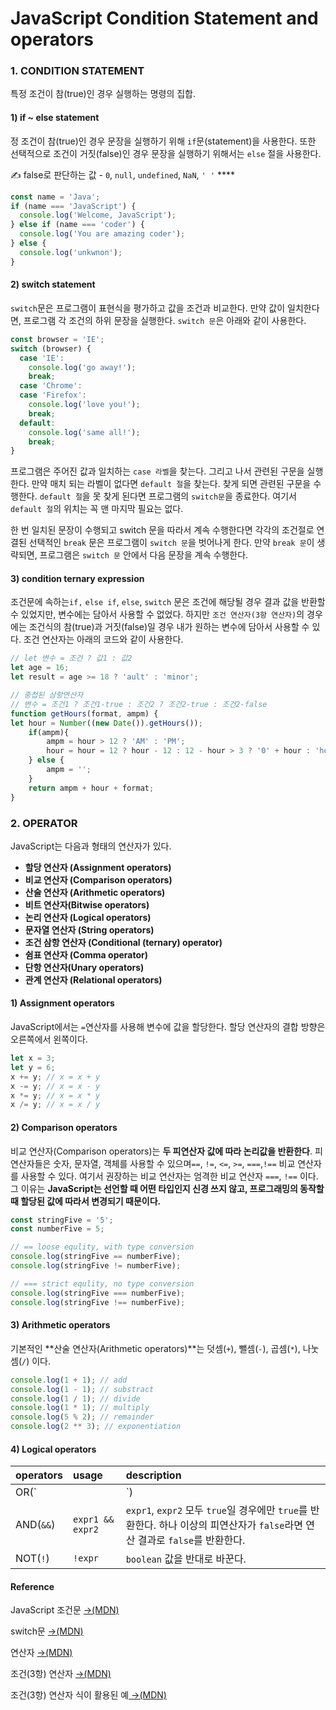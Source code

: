 # JavaScript Condition Statement and operators

### 1. CONDITION STATEMENT

특정 조건이 참\(true\)인 경우 실행하는 명령의 집합.

#### 1\) if ~ else statement

정 조건이 참\(true\)인 경우 문장을 실행하기 위해 `if`문\(statement\)을 사용한다. 또한 선택적으로 조건이 거짓\(false\)인 경우 문장을 실행하기 위해서는 `else` 절을 사용한다.

✍ false로 판단하는 값 - `0`, `null`, `undefined`, `NaN`, `' '` ****

```javascript
const name = 'Java';
if (name === 'JavaScript') {
  console.log('Welcome, JavaScript');
} else if (name === 'coder') {
  console.log('You are amazing coder');
} else {
  console.log('unkwnon');
}
```

#### 2\) switch statement

`switch`문은 프로그램이 표현식을 평가하고 값을 조건과 비교한다. 만약 값이 일치한다면, 프로그램 각 조건의 하위 문장을 실행한다. `switch 문`은 아래와 같이 사용한다.

```javascript
const browser = 'IE';
switch (browser) {
  case 'IE':
    console.log('go away!');
    break;
  case 'Chrome':
  case 'Firefox':
    console.log('love you!');
    break;
  default:
    console.log('same all!');
    break;
}
```

프로그램은 주어진 값과 일치하는 `case 라벨`을 찾는다. 그리고 나서 관련된 구문을 실행한다. 만약 매치 되는 라벨이 없다면 `default 절`을 찾는다. 찾게 되면 관련된 구문을 수행한다. `default 절`을 못 찾게 된다면 프로그램의 `switch문`을 종료한다. 여기서 `default 절`의 위치는  꼭 맨 마지막 필요는 없다.

한 번 일치된 문장이 수행되고 switch 문을 따라서 계속 수행한다면 각각의 조건절로 연결된 선택적인 `break` 문은 프로그램이 `switch 문`을 벗어나게 한다. 만약 `break 문`이 생략되면, 프로그램은 `switch 문` 안에서 다음 문장을 계속 수행한다.

#### 3\) condition ternary expression

조건문에 속하는`if,` `else if`, `else`, `switch` 문은 조건에 해당될 경우 결과 값을 반환할 수 있었지만, 변수에는 담아서 사용할 수 없었다. 하지만 `조건 연산자(3항 연산자)`의 경우에는 조건식의 참\(true\)과 거짓\(false\)일 경우 내가 원하는 변수에 담아서 사용할 수 있다. 조건 연산자는 아래의 코드와 같이 사용한다.

```javascript
// let 변수 = 조건 ? 값1 : 값2
let age = 16;
let result = age >= 18 ? 'ault' : 'minor';

// 중첩된 삼항연산자
// 변수 = 조건1 ? 조건1-true : 조건2 ? 조건2-true : 조건2-false  
function getHours(format, ampm) {
let hour = Number((new Date()).getHours());
	if(ampm){
    	ampm = hour > 12 ? 'AM' : 'PM';
 		hour = hour ⁢= 12 ? hour - 12 : 12 - hour > 3 ? '0' + hour : 'hour';
    } else {
    	ampm = '';
    }
  	return ampm + hour + format;
}
```

### 2. OPERATOR

JavaScript는 다음과 형태의 연산자가 있다.

* **할당 연산자 \(Assignment operators\)**
* **비교 연산자 \(Comparison operators\)**
* **산술 연산자 \(Arithmetic operators\)**
* **비트 연산자\(Bitwise operators\)**
* **논리 연산자 \(Logical operators\)**
* **문자열 연산자 \(String operators\)**
* **조건 삼항 연산자 \(Conditional \(ternary\) operator\)**
* **쉼표 연산자 \(Comma operator\)**
* **단항 연산자\(Unary operators\)**
* **관계 연산자 \(Relational operators\)**

#### 1\) Assignment operators

JavaScript에서는 `=`연산자를 사용해 변수에 값을 할당한다. 할당 연산자의 결합 방향은 오른쪽에서 왼쪽이다.

```javascript
let x = 3;
let y = 6;
x += y; // x = x + y
x -= y; // x = x - y
x *= y; // x = x * y
x /= y; // x = x / y
```

#### 2\) Comparison operators

비교 연산자\(Comparison operators\)는 **두 피연산자 값에 따라 논리값을 반환한다**. 피연산자들은 숫자, 문자열, 객체를 사용할 수 있으며`==`, `!=`, `<=`, `>=`, `===`,`!==` 비교 연산자를 사용할 수 있다. 여기서 권장하는 비교 연산자는 엄격한 비교 연산자 `===`, `!==` 이다. 그 이유는 **JavaScript는 선언할 때 어떤 타입인지 신경 쓰지 않고, 프로그래밍의 동작할 때 할당된 값에 따라서 변경되기 때문이다.**

```javascript
const stringFive = '5';
const numberFive = 5;

// == loose equlity, with type conversion
console.log(stringFive == numberFive);
console.log(stringFive != numberFive);

// === strict equlity, no type conversion
console.log(stringFive === numberFive);
console.log(stringFive !== numberFive);
```

#### 3\) Arithmetic operators

기본적인 **산술 연산자\(Arithmetic operators\)**는 덧셈\(`+`\), 뺄셈\(`-`\), 곱셈\(`*`\),  나눗셈\(`/`\) 이다.

```javascript
console.log(1 + 1); // add
console.log(1 - 1); // substract
console.log(1 / 1); // divide
console.log(1 * 1); // multiply
console.log(5 % 2); // remainder
console.log(2 ** 3); // exponentiation
```

#### 4\) Logical operators

| operators | usage | description |
| :--- | :--- | :--- |
| OR\(`||`\) | `expr1 ||expr2` | `expr1`, `expr2` 중 하나가 `true` 이거나 둘 다 `true`이면 `true`를 반환하고, 두 피연산자 연산자가 모두 `false`라면 연산 결과로 `false`를 반환한다. |
| AND\(`&&`\) | `expr1 && expr2` | `expr1`, `expr2` 모두 `true`일 경우에만 `true`를 반환한다. 하나 이상의 피연산자가 `false`라면 연산 결과로 `false`를 반환한다. |
| NOT\(`!`\) | `!expr` | `boolean` 값을 반대로 바꾼다. |

#### Reference

JavaScript 조건문 [→\(MDN\)](https://developer.mozilla.org/ko/docs/Web/JavaScript/Guide/Control_flow_and_error_handling#%EC%A1%B0%EA%B1%B4%EB%AC%B8)

switch문 [→\(MDN\)](https://developer.mozilla.org/ko/docs/Web/JavaScript/Guide/Control_flow_and_error_handling#switch%EB%AC%B8)

연산자 [→\(MDN\)](https://developer.mozilla.org/ko/docs/Web/JavaScript/Guide/Expressions_and_Operators#%EB%B9%84%EA%B5%90_%EC%97%B0%EC%82%B0%EC%9E%90)

조건\(3항\) 연산자 [→\(MDN\)](https://developer.mozilla.org/ko/docs/Web/JavaScript/Guide/Expressions_and_Operators#%EC%A1%B0%EA%B1%B4_%28%EC%82%BC%ED%95%AD%29_%EC%97%B0%EC%82%B0%EC%9E%90)

조건\(3항\) 연산자 식이 활용된 예[ →\(MDN\)](https://developer.mozilla.org/ko/docs/Web/JavaScript/Guide/Numbers_and_dates#%ED%91%9C%EC%A4%80)

